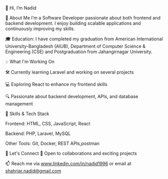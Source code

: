 👋 Hi, I’m Nadid

🚀 About Me
I’m a Software Developer passionate about both frontend and backend development. I enjoy building scalable applications and continuously improving my skills.

🎓 Education:
I have completed my graduation from American International University-Bangladesh (AIUB), Department of Computer Science & Engineering (CSE) and Postgraduation from Jahangirnagar University.

💡 What I'm Working On

🛠️ Currently learning Laravel and working on several projects

💻 Exploring React to enhance my frontend skills

🔍 Passionate about backend development, APIs, and database management

🌱 Skills & Tech Stack

Frontend: HTML, CSS, JavaScript, React

Backend: PHP, Laravel, MySQL

Other Tools: Git, Docker, REST APIs,postman

💬 Let's Connect
💼 Open to collaborations and exciting projects

📫 Reach me via www.linkedin.com/in/nadid1996 or email at shahriar.nadid@gmail.com
